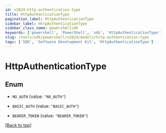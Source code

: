 ```yaml
---
id: v2024-http-authentication-type
title: HttpAuthenticationType
pagination_label: HttpAuthenticationType
sidebar_label: HttpAuthenticationType
sidebar_class_name: powershellsdk
keywords: ['powershell', 'PowerShell', 'sdk', 'HttpAuthenticationType'] 
slug: /tools/sdk/powershell/v2024/models/http-authentication-type
tags: ['SDK', 'Software Development Kit', 'HttpAuthenticationType']
---
```



# HttpAuthenticationType

## Enum


* `NO_AUTH` (value: `"NO_AUTH"`)

* `BASIC_AUTH` (value: `"BASIC_AUTH"`)

* `BEARER_TOKEN` (value: `"BEARER_TOKEN"`)


[[Back to top]](#) 

